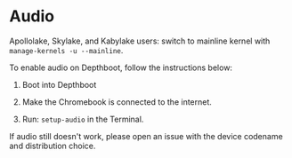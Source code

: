 # Audio

Apollolake, Skylake, and Kabylake users: switch to mainline kernel with `manage-kernels -u --mainline`.

To enable audio on Depthboot, follow the instructions below:

1. Boot into Depthboot

2. Make the Chromebook is connected to the internet.

3. Run: `setup-audio` in the Terminal.

If audio still doesn't work, please open an issue with the device codename and distribution choice.
